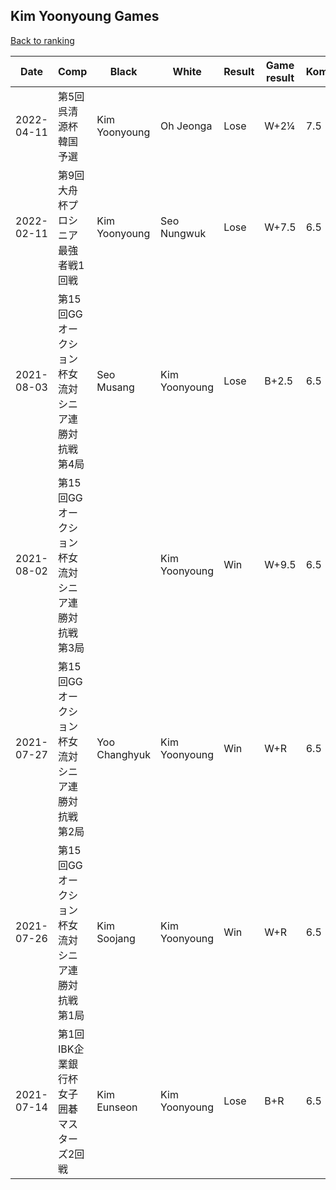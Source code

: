 ## Kim Yoonyoung Games

[Back to ranking](../../index.md)




| **Date** | **Comp** | **Black** | **White** | **Result** | **Game result** | **Komi** | **Rating** | **Diff** | 
| --- | --- | --- | --- | --- | --- | --- | --- | --- |
| 2022-04-11 | 第5回呉清源杯韓国予選 | Kim Yoonyoung | Oh Jeonga | Lose | W+2¼ | 7.5 | 2687 | 12 | 
| 2022-02-11 | 第9回大舟杯プロシニア最強者戦1回戦 | Kim Yoonyoung | Seo Nungwuk | Lose | W+7.5 | 6.5 | 2675 | -172 | 
| 2021-08-03 | 第15回GGオークション杯女流対シニア連勝対抗戦第4局 | Seo Musang | Kim Yoonyoung | Lose | B+2.5 | 6.5 | 2847 | -2 | 
| 2021-08-02 | 第15回GGオークション杯女流対シニア連勝対抗戦第3局 |  | Kim Yoonyoung | Win | W+9.5 | 6.5 | 2849 | -40 | 
| 2021-07-27 | 第15回GGオークション杯女流対シニア連勝対抗戦第2局 | Yoo Changhyuk | Kim Yoonyoung | Win | W+R | 6.5 | 2889 | 164 | 
| 2021-07-26 | 第15回GGオークション杯女流対シニア連勝対抗戦第1局 | Kim Soojang | Kim Yoonyoung | Win | W+R | 6.5 | 2725 | 114 | 
| 2021-07-14 | 第1回IBK企業銀行杯女子囲碁マスターズ2回戦 | Kim Eunseon | Kim Yoonyoung | Lose | B+R | 6.5 | 2611 | missing |




